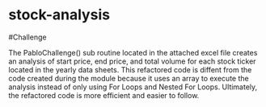 # stock-analysis

#Challenge

The PabloChallenge() sub routine located in the attached excel file creates an analysis of start price, end price, and total volume for each stock ticker located in the yearly data sheets. This refactored code is diffent from the code created during the module because it uses an array to execute the analysis instead of only using For Loops and Nested For Loops. Ultimately, the refactored code is more efficient and easier to follow.
